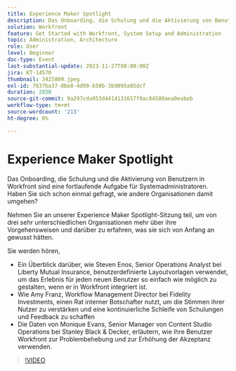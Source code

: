 ```yaml
---
title: Experience Maker Spotlight
description: Das Onboarding, die Schulung und die Aktivierung von Benutzern in Workfront sind eine fortlaufende Aufgabe für Systemadministratoren. Haben Sie sich schon einmal gefragt, wie andere Organisationen damit umgehen? Nehmen Sie an unserer Experience Maker Spotlight-Sitzung teil, um von drei sehr unterschiedlichen Organisationen mehr über ihre Vorgehensweisen und darüber zu erfahren, was sie sich von Anfang an gewusst hätten.
solution: Workfront
feature: Get Started with Workfront, System Setup and Administration
topic: Administration, Architecture
role: User
level: Beginner
doc-type: Event
last-substantial-update: 2023-11-27T00:00:00Z
jira: KT-14570
thumbnail: 3425809.jpeg
exl-id: 7637ba37-0be8-4d99-b58b-3b9095a05dcf
duration: 2850
source-git-commit: 9a297cda953d4414131657f9ac84580aea0eabeb
workflow-type: tm+mt
source-wordcount: '213'
ht-degree: 0%

---
```


# Experience Maker Spotlight

Das Onboarding, die Schulung und die Aktivierung von Benutzern in Workfront sind eine fortlaufende Aufgabe für Systemadministratoren. Haben Sie sich schon einmal gefragt, wie andere Organisationen damit umgehen?

Nehmen Sie an unserer Experience Maker Spotlight-Sitzung teil, um von drei sehr unterschiedlichen Organisationen mehr über ihre Vorgehensweisen und darüber zu erfahren, was sie sich von Anfang an gewusst hätten.

Sie werden hören,

* Ein Überblick darüber, wie Steven Enos, Senior Operations Analyst bei Liberty Mutual Insurance, benutzerdefinierte Layoutvorlagen verwendet, um das Erlebnis für jeden neuen Benutzer so einfach wie möglich zu gestalten, wenn er in Workfront integriert ist.
* Wie Amy Franz, Workflow Management Director bei Fidelity Investments, einen Rat interner Botschafter nutzt, um die Stimmen ihrer Nutzer zu verstärken und eine kontinuierliche Schleife von Schulungen und Feedback zu schaffen
* Die Daten von Monique Evans, Senior Manager von Content Studio Operations bei Stanley Black &amp; Decker, erläutern, wie ihre Benutzer Workfront zur Problembehebung und zur Erhöhung der Akzeptanz verwenden.

>[!VIDEO](https://video.tv.adobe.com/v/3425809/?learn=on)
